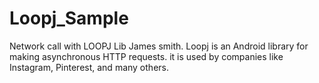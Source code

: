 # Loopj_Sample
Network call with LOOPJ Lib James smith.
Loopj is an Android library for making asynchronous HTTP requests. it is used by companies like Instagram, Pinterest, and many others.

